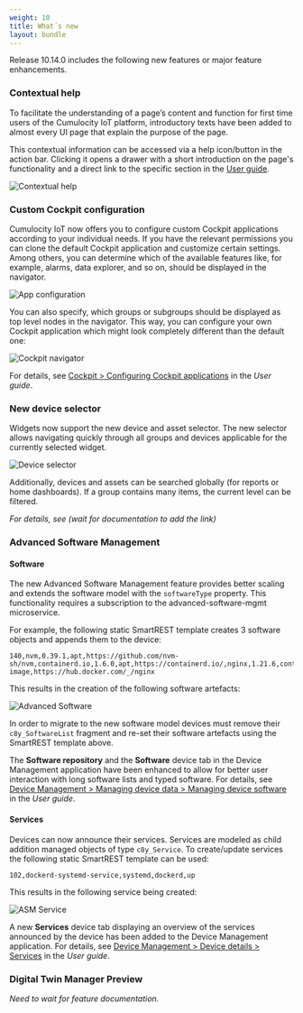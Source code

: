 ```yaml
---
weight: 10
title: What´s new
layout: bundle
---
```



Release 10.14.0 includes the following new features or major feature enhancements.

### Contextual help

To facilitate the understanding of a page’s content and function for first time users of the Cumulocity IoT platform, introductory texts have been added to almost every UI page that explain the purpose of the page.

This contextual information can be accessed via a help icon/button in the action bar. Clicking it opens a drawer with a short introduction on the page's functionality and a direct link to the specific section in the [User guide](https://cumulocity.com/guides/users-guide).

![Contextual help](/images/release-notes/contextual-help.png)

### Custom Cockpit configuration

Cumulocity IoT now offers you to configure custom Cockpit applications according to your individual needs. If you have the relevant permissions you can clone the default Cockpit application and customize certain settings. Among others, you can determine which of the available features like, for example, alarms, data explorer, and so on, should be displayed in the navigator.

![App configuration](/images/release-notes/cockpit-app-configuration.png)

You can also specify, which groups or subgroups should be displayed as top level nodes in the navigator. This way, you can configure your own Cockpit application which might look completely different than the default one:

![Cockpit navigator](/images/release-notes/cockpit-navigator.png)

For details, see [Cockpit > Configuring Cockpit applications](https://cumulocity.com/guides/10.14.0/users-guide/cockpit/#configuration) in the *User guide*.


### New device selector

Widgets now support the new device and asset selector. The new selector allows navigating quickly through all groups and devices applicable for the currently selected widget.

![Device selector](/images/release-notes/cockpit-device-selector.png)

Additionally, devices and assets can be searched globally (for reports or home dashboards). If a group contains many items, the current level can be filtered.

*For details, see (wait for documentation to add the link)*


### Advanced Software Management

#### Software

The new Advanced Software Management feature provides better scaling and extends the software model with the `softwareType` property. This functionality requires a subscription to the advanced-software-mgmt microservice.

For example, the following static SmartREST template creates 3 software objects and appends them to the device:

```csv
140,nvm,0.39.1,apt,https://github.com/nvm-sh/nvm,containerd.io,1.6.0,apt,https://containerd.io/,nginx,1.21.6,container-image,https://hub.docker.com/_/nginx
```

This results in the creation of the following software artefacts:

![Advanced Software](/images/release-notes/advanced-software.png)

In order to migrate to the new software model devices must remove their `c8y_SoftwareList` fragment and re-set their software artefacts using the SmartREST template above.

The **Software repository** and the **Software** device tab in the Device Management application have been enhanced to allow for better user interaction with long software lists and typed software. For details, see [Device Management > Managing device data > Managing device software](https://cumulocity.com/guides/10.14.0/users-guide/device-management/#managing-device-software) in the *User guide*.

#### Services

Devices can now announce their services. Services are modeled as child addition managed objects of type `c8y_Service`. To create/update services the following static SmartREST template can be used:

```
102,dockerd-systemd-service,systemd,dockerd,up
```

This results in the following service being created:

![ASM Service](/images/release-notes/ASM_services.png)

A new **Services** device tab displaying an overview of the services announced by the device has been added to the Device Management application. For details, see [Device Management > Device details > Services](https://cumulocity.com/guides/10.14.0/users-guide/device-management/#services) in the *User guide*.

### Digital Twin Manager Preview

*Need to wait for feature documentation.*
